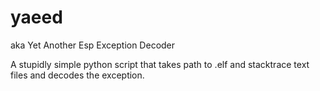 # yaeed
aka Yet Another Esp Exception Decoder

A stupidly simple python script that takes path to .elf and stacktrace text files and decodes the exception.
